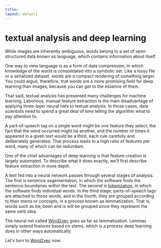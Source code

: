 ```yaml
---
title: 
layout: default
---
```


# textual analysis and deep learning

While images are inherently ambiguous, words belong to a set of semi-structured data known as language, which contains information about itself. 

One way to view language is as a form of data compression, in which knowledge of the world is consolidated into a symbolic set. Like a lossy file or a serialized dataset, words are a compact rendering of something larger. You could argue, therefore, that words are a more promising field for deep learning than images, because you can get to the essence of them. 

That said, textual analysis has presented many challenges for machine learning. Laborious, manual feature extraction is the main disadvantage of applying three-layer neural nets to textual analysis. In those cases, data scientists need to spend a great deal of time telling the algorithm what to pay attention to. 

A part-of-speech tag on a single word might be one feature they select, the fact that the word occurred might be another, and the number of times it appeared in a given text would be a third, each rule carefully and deliberately generated. That process leads to a high ratio of features per word, many of which can be redundant. 

One of the chief advantages of deep learning is that feature creation is largely automated. To describe what it does exactly, we’ll first describe feature extraction in more depth.

A text fed into a neural network passes through several stages of analysis. The first is sentence segementation, in which the software finds the sentence boundaries within the text. The second is [tokenization](../tokenization.html), in which the software finds individual words. In the third stage, parts-of-speech tags are attached to those words, and in the fourth, they are grouped according to their stems or concepts, in a process known as lemmatization. That is, words such as be, been and is will be grouped since they represent the same verb idea. 

The neural net called [Word2vec](../word2vec.html) goes as far as lemmatization. Lemmas simply extend features based on stems, which is a process deep learning does in other ways automatically.

Let's turn to [Word2vec](../word2vec.html) now. 